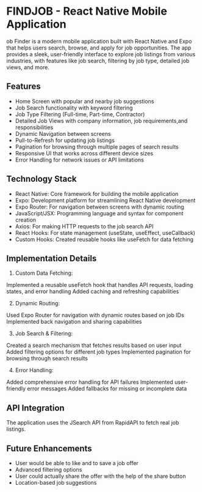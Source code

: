 # FINDJOB - React Native Mobile Application

ob Finder is a modern mobile application built with React Native and Expo that helps users search, browse, and apply for job opportunities. The app provides a sleek, user-friendly interface to explore job listings from various industries, with features like job search, filtering by job type, detailed job views, and more.


## Features

- Home Screen with popular and nearby job suggestions
- Job Search functionality with keyword filtering
- Job Type Filtering (Full-time, Part-time, Contractor)
- Detailed Job Views with company information, job requirements,and responsibilities
- Dynamic Navigation between screens
- Pull-to-Refresh for updating job listings
- Pagination for browsing through multiple pages of search results
- Responsive UI that works across different device sizes
- Error Handling for network issues or API limitations

## Technology Stack


- React Native: Core framework for building the mobile application
- Expo: Development platform for streamlining React Native development
- Expo Router: For navigation between screens with dynamic routing
- JavaScript/JSX: Programming language and syntax for component creation
- Axios: For making HTTP requests to the job search API
- React Hooks: For state management (useState, useEffect, useCallback)
- Custom Hooks: Created reusable hooks like useFetch for data fetching

## Implementation Details

1) Custom Data Fetching:

Implemented a reusable useFetch hook that handles API requests, loading states, and error handling
Added caching and refreshing capabilities

2) Dynamic Routing:

Used Expo Router for navigation with dynamic routes based on job IDs
Implemented back navigation and sharing capabilities

3) Job Search & Filtering:

Created a search mechanism that fetches results based on user input
Added filtering options for different job types
Implemented pagination for browsing through search results

4) Error Handling:

Added comprehensive error handling for API failures
Implemented user-friendly error messages
Added fallbacks for missing or incomplete data


## API Integration

The application uses the JSearch API from RapidAPI to fetch real job listings.

## Future Enhancements
- User would be able to like and to save a job offer
- Advanced filtering options
- User could actually share the offer with the help of the share button
- Location-based job suggestions